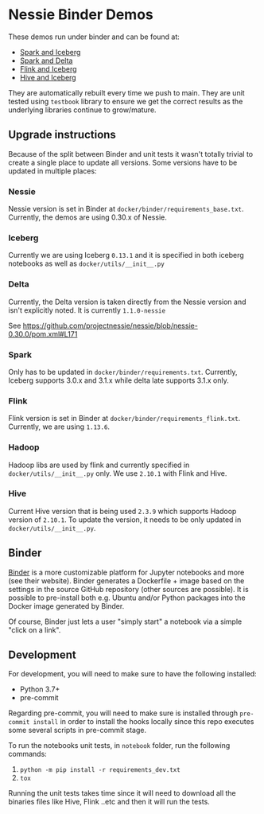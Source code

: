 # Nessie Binder Demos

These demos run under binder and can be found at:

* [Spark and Iceberg](https://mybinder.org/v2/gh/projectnessie/nessie-demos/main?labpath=notebooks%2Fnessie-iceberg-demo-nba.ipynb)
* [Spark and Delta](https://mybinder.org/v2/gh/projectnessie/nessie-demos/main?labpath=notebooks%2Fnessie-delta-demo-nba.ipynb)
* [Flink and Iceberg](https://mybinder.org/v2/gh/projectnessie/nessie-demos/main?labpath=notebooks%2Fnessie-iceberg-flink-demo-nba.ipynb)
* [Hive and Iceberg](https://mybinder.org/v2/gh/projectnessie/nessie-demos/main?labpath=notebooks%2Fnessie-iceberg-hive-demo-nba.ipynb)

They are automatically rebuilt every time we push to main. They are unit tested using `testbook` library to ensure we get
the correct results as the underlying libraries continue to grow/mature.


## Upgrade instructions

Because of the split between Binder and unit tests it wasn't totally trivial to create a single place to update all versions.
Some versions have to be updated in multiple places:

### Nessie

Nessie version is set in Binder at `docker/binder/requirements_base.txt`. Currently, the demos are using 0.30.x of Nessie.

### Iceberg

Currently we are using Iceberg `0.13.1` and it is specified in both iceberg notebooks as well as `docker/utils/__init__.py`

### Delta

Currently, the Delta version is taken directly from the Nessie version and isn't explicitly noted. It is currently `1.1.0-nessie`

See https://github.com/projectnessie/nessie/blob/nessie-0.30.0/pom.xml#L171

### Spark

Only has to be updated in `docker/binder/requirements.txt`. Currently, Iceberg supports 3.0.x and 3.1.x while delta late supports
3.1.x only.

### Flink

Flink version is set in Binder at `docker/binder/requirements_flink.txt`. Currently, we are using `1.13.6`.

### Hadoop

Hadoop libs are used by flink and currently specified in `docker/utils/__init__.py` only. We use `2.10.1` with Flink and Hive.

### Hive

Current Hive version that is being used `2.3.9` which supports Hadoop version of `2.10.1`. To update the version, it needs to be only updated
in `docker/utils/__init__.py`.

## Binder

[Binder](https://mybinder.org) is a more customizable platform for Jupyter notebooks and
more (see their website). Binder generates a Dockerfile + image based on the settings in the
source GitHub repository (other sources are possible). It is possible to pre-install both
e.g. Ubuntu and/or Python packages into the Docker image generated by Binder.

Of course, Binder just lets a user "simply start" a notebook via a simple "click on a link".


## Development
For development, you will need to make sure to have the following installed:
- Python 3.7+
- pre-commit

Regarding pre-commit, you will need to make sure is installed through `pre-commit install` in order to install the hooks locally since this repo
executes some several scripts in pre-commit stage.

To run the notebooks unit tests, in `notebook` folder, run the following commands:
1. `python -m pip install -r requirements_dev.txt`
2. `tox`

Running the unit tests takes time since it will need to download all the binaries files like Hive, Flink ..etc and then it will
run the tests.
